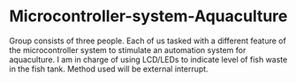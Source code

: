# Microcontroller-system-Aquaculture

Group consists of three people. Each of us tasked with a different feature of the microcontroller system to stimulate an automation system for aquaculture.
I am in charge of using LCD/LEDs to indicate level of fish waste in the fish tank. Method used will be external interrupt.

